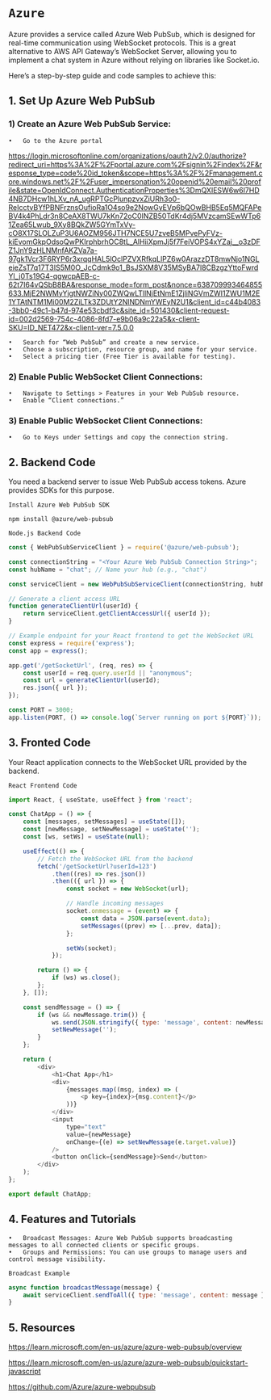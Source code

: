 # `Azure`
Azure provides a service called Azure Web PubSub, which is designed for real-time communication using WebSocket protocols. This is a great alternative to AWS API Gateway’s WebSocket Server, allowing you to implement a chat system in Azure without relying on libraries like Socket.io.


Here’s a step-by-step guide and code samples to achieve this:




## 1. Set Up Azure Web PubSub
### 1) 	Create an Azure Web PubSub Service:
	•	Go to the Azure portal
https://login.microsoftonline.com/organizations/oauth2/v2.0/authorize?redirect_uri=https%3A%2F%2Fportal.azure.com%2Fsignin%2Findex%2F&response_type=code%20id_token&scope=https%3A%2F%2Fmanagement.core.windows.net%2F%2Fuser_impersonation%20openid%20email%20profile&state=OpenIdConnect.AuthenticationProperties%3DmQXIESW6w6l7HD4NB7DHcw1hLXv_nA_ugRPTGcPlunpzvxZiURh3o0-ReIcctyBYfPBNFrznsOufioRa1O4so9e2NowGyEVp6bQOwBHB5Eq5MQFAPeBV4k4PhLdr3n8CeAX8TWU7kKn72oC0INZB50TdKr4dj5MVzcamSEwWTp61Zea65Lwub_9Xy8BQkZW5GYmTxVy-cO8X17SLOLZuP3U6AOZM956JTH7NCE5U7zveB5MPvePyFVz-kiEvomGkpOdsoQwPKIrphbrhOC8tL_AlHiiXpmJj5f7FeiVOPS4xYZaj__o3zDFZ1JnY9zHLNMnfAKZVa7a-97gk1Vcr3F6RYP6r3xrqqHAL5lOclPZVXRfkqLlPZ6w0ArazzDT8mwNjo1NGLeieZsT7q17T3IS5M0O_JcCdmk9o1_BsJSXM8V35MSyBA7l8CBzgzYttoFwrdYl_j0Ts19G4-qgwcpAEB-c-62t7I64vQSbB8BA&response_mode=form_post&nonce=638709993464855633.MjE2NWMyYjgtNWZiNy00ZWQwLTllNjEtNmE1ZjliNGVmZWI1ZWU1M2E1YTAtNTM1Mi00M2ZiLTk3ZDUtY2NlNDNmYWEyN2U1&client_id=c44b4083-3bb0-49c1-b47d-974e53cbdf3c&site_id=501430&client-request-id=002d2569-754c-4086-8fd7-e9b06a9c22a5&x-client-SKU=ID_NET472&x-client-ver=7.5.0.0

	•	Search for “Web PubSub” and create a new service.
	•	Choose a subscription, resource group, and name for your service.
	•	Select a pricing tier (Free Tier is available for testing).


### 2) 	Enable Public WebSocket Client Connections:
  	•	Navigate to Settings > Features in your Web PubSub resource.
	•	Enable “Client connections.”

### 3) 	Enable Public WebSocket Client Connections:
    •	Go to Keys under Settings and copy the connection string.

## 2. Backend Code
You need a backend server to issue Web PubSub access tokens. Azure provides SDKs for this purpose.

``Install Azure Web PubSub SDK``

    npm install @azure/web-pubsub
  
``Node.js Backend Code``


```js
const { WebPubSubServiceClient } = require('@azure/web-pubsub');

const connectionString = "<Your Azure Web PubSub Connection String>";
const hubName = "chat"; // Name your hub (e.g., "chat")

const serviceClient = new WebPubSubServiceClient(connectionString, hubName);

// Generate a client access URL
function generateClientUrl(userId) {
    return serviceClient.getClientAccessUrl({ userId });
}

// Example endpoint for your React frontend to get the WebSocket URL
const express = require('express');
const app = express();

app.get('/getSocketUrl', (req, res) => {
    const userId = req.query.userId || "anonymous";
    const url = generateClientUrl(userId);
    res.json({ url });
});

const PORT = 3000;
app.listen(PORT, () => console.log(`Server running on port ${PORT}`));
```

## 3. Fronted Code

Your React application connects to the WebSocket URL provided by the backend.

``React Frontend Code``

```js
import React, { useState, useEffect } from 'react';

const ChatApp = () => {
    const [messages, setMessages] = useState([]);
    const [newMessage, setNewMessage] = useState('');
    const [ws, setWs] = useState(null);

    useEffect(() => {
        // Fetch the WebSocket URL from the backend
        fetch('/getSocketUrl?userId=123')
            .then((res) => res.json())
            .then(({ url }) => {
                const socket = new WebSocket(url);

                // Handle incoming messages
                socket.onmessage = (event) => {
                    const data = JSON.parse(event.data);
                    setMessages((prev) => [...prev, data]);
                };

                setWs(socket);
            });

        return () => {
            if (ws) ws.close();
        };
    }, []);

    const sendMessage = () => {
        if (ws && newMessage.trim()) {
            ws.send(JSON.stringify({ type: 'message', content: newMessage }));
            setNewMessage('');
        }
    };

    return (
        <div>
            <h1>Chat App</h1>
            <div>
                {messages.map((msg, index) => (
                    <p key={index}>{msg.content}</p>
                ))}
            </div>
            <input
                type="text"
                value={newMessage}
                onChange={(e) => setNewMessage(e.target.value)}
            />
            <button onClick={sendMessage}>Send</button>
        </div>
    );
};

export default ChatApp;
```


## 4. Features and Tutorials
	•	Broadcast Messages: Azure Web PubSub supports broadcasting messages to all connected clients or specific groups.
	•	Groups and Permissions: You can use groups to manage users and control message visibility.


``Broadcast Example``

```js
async function broadcastMessage(message) {
    await serviceClient.sendToAll({ type: 'message', content: message });
}
```

## 5. Resources

https://learn.microsoft.com/en-us/azure/azure-web-pubsub/overview


https://learn.microsoft.com/en-us/azure/azure-web-pubsub/quickstart-javascript

https://github.com/Azure/azure-webpubsub
